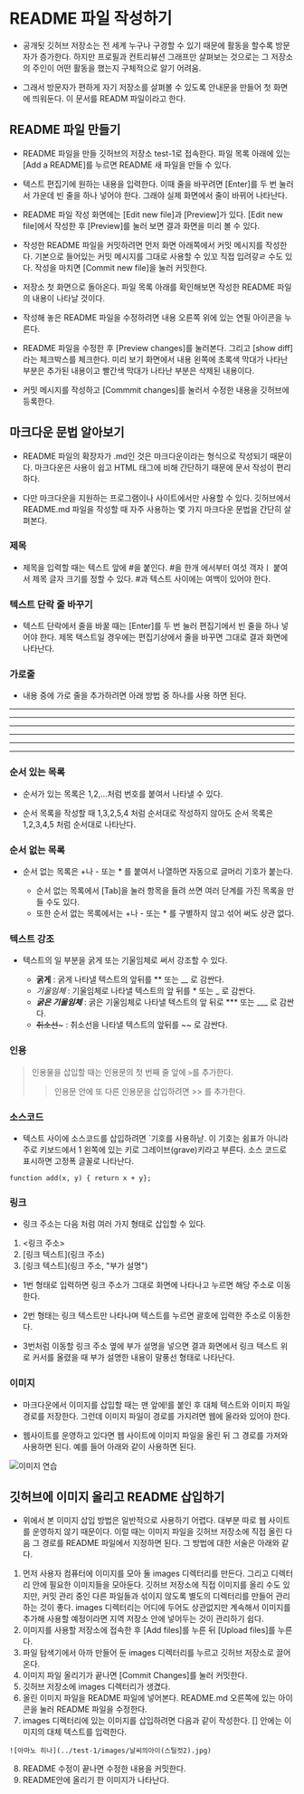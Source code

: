 # README 파일 작성하기
 
* 공개됫 깃허브 저장소는 전 세계 누구나 구경할 수 있기 때문에 활동을 할수록 방문자가 증가한다. 하지만 프로필과 컨트리뷰션 그래프만 살펴보는 것으로는 그 저장소의 주인이 어떤 활동을 했는지 구체적으로 알기 어려움.

* 그래서 방문자가 편하게 자기 저장소를 살펴볼 수 있도록 안내문을 만들어 첫 화면에 띄워둔다. 이 문서를 READM 파일이라고 한다.
 
## README 파일 만들기
 
* README 파일을 만들 깃허브의 저장소 test-1로 접속한다. 파일 목록 아래에 있는 [Add a README]를 누르면 README 새 파일을 만들 수 있다.

* 텍스트 편집기에 원하는 내용을 입력한다. 이때 줄을 바꾸려면 [Enter]를 두 번 눌러서 가운데 빈 줄을 하나 넣어야 한다. 그래야 실제 화면에서 줄이 바뀌어 나타난다.

* README 파일 작성 화면에는 [Edit new file]과 [Preview]가 있다. [Edit new file]에서 작성한 후 [Preview]를 눌러 보면 결과 화면을 미리 볼 수 있다.

* 작성한 README 파일을 커밋하려면 먼저 화면 아래쪽에서 커밋 메시지를 작성한다. 기본으로 들어있는 커밋 메시지를 그대로 사용할 수 있꼬 직접 입려갛ㄹ 수도 있다. 작성을 마치면 [Commit new file]을 눌러 커밋한다.

* 저장소 첫 화면으로 돌아온다. 파일 목록 아래를 확인해보면 작성한 README 파일의 내용이 나타날 것이다.

* 작성해 놓은 README 파일을 수정하려면 내용 오른쪽 위에 있는 연필 아이콘을 누른다.

* README 파일을 수정한 후 [Preview changes]를 눌러본다. 그리고 [show diff]라는 체크박스를 체크한다. 미리 보기 화면에서 내용 왼쪽에 초록색 막대가 나타난 부분은 추가된 내용이고 빨간색 막대가 나타난 부분은 삭제된 내용이다.

* 커밋 메시지를 작성하고 [Commmit changes]를 눌러서 수정한 내용을 깃허브에 등록한다.
 
## 마크다운 문법 알아보기
 
* README 파일의 확장자가 .md인 것은 마크다운이라는 형식으로 작성되기 때문이다. 마크다운은 사용이 쉽고 HTML 태그에 비해 간단하기 때문에 문서 작성이 편리하다.

* 다만 마크다운을 지원하는 프로그램이나 사이트에서만 사용할 수 있다. 깃허브에서 README.md 파일을 작성할 때 자주 사용하는 몇 가지 마크다운 문법을 간단히 살펴본다.

### 제목

* 제목을 입력할 때는 텍스트 앞에 #을 붙인다. #을 한개 에서부터 여섯 객자ㅣ 붙여서 제목 글자 크기를 정할 수 있다. #과 텍스트 사이에는 여백이 있어야 한다.

### 텍스트 단락 줄 바꾸기

* 텍스트 단락에서 줄을 바꿀 때는 [Enter]를 두 번 눌러 편집기에서 빈 줄을 하나 넣어야 한다. 제목 텍스트일 경우에는 편집기상에서 줄을 바꾸면 그대로 결과 화면에 나타난다.

### 가로줄

* 내용 중에 가로 줄을 추가하려면 아래 방법 중 하나를 사용 하면 된다.

---

-----------

- - - 

***

***********

* * *

### 순서 있는 목록

* 순서가 있는 목록은 1,2,...처럼 번호를 붙여서 나타낼 수 있다.

* 순서 목록을 작성할 때 1,3,2,5,4 처럼 순서대로 작성하지 않아도 순서 목록은 1,2,3,4,5 처럼 순서대로 나타난다.

### 순서 없는 목록

+ 순서 없는 목록은 +나 - 또는 * 를 붙여서 나열하면 자동으로 글머리 기호가 붙는다.

  - 순서 없는 목록에서 [Tab]을 눌러 항목을 들려 쓰면 여러 단계를 가진 목록을 만들 수도 있다.

  * 또한 순서 없는 목록에서는 +나 - 또는 * 를 구별하지 않고 섞어 써도 상관 없다.

### 텍스트 강조

* 텍스트의 일 부분을 굵게 또는 기울임체로 써서 강조할 수 있다.

  - **굵게** : 굵게 나타낼 텍스트의 앞뒤를 ** 또는 __ 로 감싼다. 
  - _기울임체_ : 기울임체로 나타낼 텍스트의 앞 뒤를 * 또는 _ 로 감싼다.
  - ***굵은 기울임체*** : 굵은 기울임체로 나타낼 텍스트의 앞 뒤로 *** 또는 ___ 로 감싼다.
  - ~~취소선~~~ : 취소선을 나타낼 텍스트의 앞뒤를 ~~ 로 감싼다.

### 인용

> 인용물을 삽입할 때는 인용문의 첫 번째 줄 앞에 ```>```를 추가한다.
>> 인용문 안에 또 다른 인용문을 삽입하려면 >> 를 추가한다.

### 소스코드

* 텍스트 사이에 소스코드를 삽입하려면 `기호를 사용하낟. 이 기호는 쉼표가 아니라 주로 키보드에서 1 왼쪽에 있는 키로 그레이브(grave)키라고 부른다. 소스 코드로 표시하면 고정폭 글꼴로 나타난다.

```function add(x, y) { return x + y}; ```

### 링크

* 링크 주소는 다음 처럼 여러 가지 형태로 삽입할 수 있다.

1. <링크 주소>
2. [링크 텍스트](링크 주소)
3. [링크 텍스트](링크 주소, "부가 설명")

* 1번 형태로 입력하면 링크 주소가 그대로 화면에 나타나고 누르면 해당 주소로 이동한다.

* 2번 형태는 링크 텍스트만 나타나며 텍스트를 누르면 괄호에 입력한 주소로 이동한다.

* 3번처럼 이동할 링크 주소 옆에 부가 설명을 넣으면 결과 화면에서 링크 텍스트 위로 커서를 올렸을 때 부가 설명한 내용이 말풍선 형태로 나타난다.

### 이미지

* 마크다운에서 이미지를 삽입할 때는 맨 앞에!를 붙인 후 대체 텍스트와 이미지 파일 경로를 저장한다. 그런데 이미지 파일이 경로를 가지려면 웹에 올라와 있어야 한다.

* 웹사이트를 운영하고 있다면 웹 사이트에 이미지 파일을 올린 뒤 그 경로를 가져와 사용하면 된다. 예를 들어 아래와 같이 사용하면 된다.

![이미지 연습](http://kyrieko.dothome.co.kr/images/first.jpg)
 
## 깃허브에 이미지 올리고 README 삽입하기
 
* 위에서 본 이미지 삽입 방법은 일반적으로 사용하기 어렵다. 대부분 따로 웹 사이트를 운영하지 않기 때문이다. 이럴 때는 이미지 파일을 깃허브 저장소에 직접 올린 다음 그 경로를 README 파일에서 지정하면 된다. 그 방법에 대한 서술은 아래와 같다.

1. 먼저 사용자 컴퓨터에 이미지를 모아 둘 images 디렉터리를 만든다. 그리고 디렉터리 안에 필요한 이미지들을 모아둔다. 깃허브 저장소에 직접 이미지를 올리 수도 있지만, 커밋 관리 중인 다른 파일들과 섞이지 않도록 별도의 디렉터리를 만들어 관리하는 것이 좋다. images 디렉터리는 어디에 두어도 상관없지만 계속해서 이미지를 추가해 사용할 예정이라면 지역 저장소 안에 넣어두는 것이 관리하기 쉽다.
2. 이미지를 사용할 저장소에 접속한 후 [Add files]를 누른 뒤 [Upload files]를 누른다.
3. 파일 탐색기에서 아까 만들어 둔 images 디렉터리를 누르고 깃허브 저장소로 끌어온다.
4. 이미지 파일 올리기가 끝나면 [Commit Changes]를 눌러 커밋한다.
5. 깃허브 저장소에 images 디렉터리가 생겼다.
6. 올린 이미지 파일을 README 파일에 넣어본다. README.md 오른쪽에 있는 아이콘을 눌러 README 파일을 수정한다.
7. images 디렉터리에 있는 이미지를 삽입하려면 다음과 같이 작성한다. [] 안에는 이미지의 대체 텍스트를 입력한다.

```
![아마노 히나](../test-1/images/날씨의아이(스틸컷2).jpg)
```
8. README 수정이 끝나면 수정한 내용을 커밋한다.
9. README안에 올리기 한 이미지가 나타난다.
